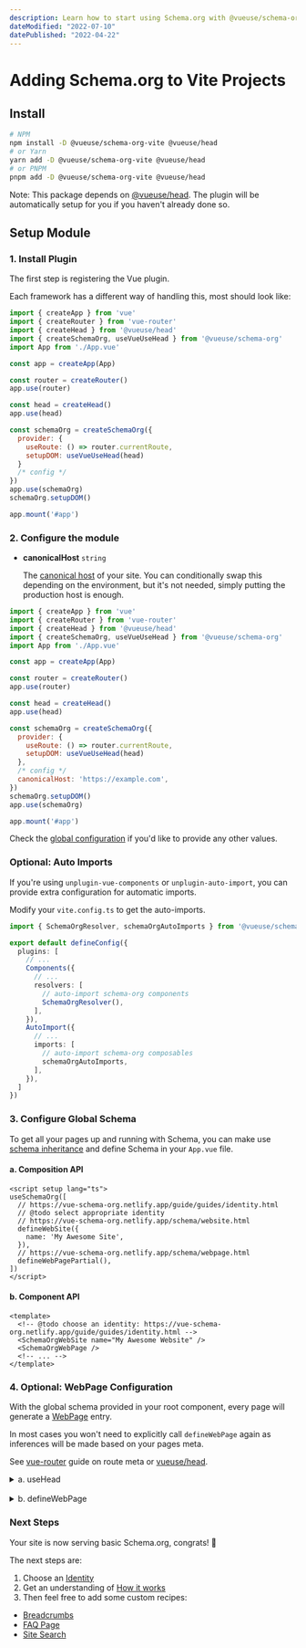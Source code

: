 ```yaml
---
description: Learn how to start using Schema.org with @vueuse/schema-org.
dateModified: "2022-07-10"
datePublished: "2022-04-22"
---
```


#  <i-logos-vitejs class="text-25px" /> Adding Schema.org to Vite Projects

## Install

```bash
# NPM
npm install -D @vueuse/schema-org-vite @vueuse/head
# or Yarn
yarn add -D @vueuse/schema-org-vite @vueuse/head
# or PNPM
pnpm add -D @vueuse/schema-org-vite @vueuse/head
```

Note: This package depends on [@vueuse/head](https://github.com/vueuse/head/). The plugin will be automatically setup for you if you haven't already done so.

## Setup Module

### 1. Install Plugin

The first step is registering the Vue plugin.

Each framework has a different way of handling this, most should look like:

```js main.js
import { createApp } from 'vue'
import { createRouter } from 'vue-router'
import { createHead } from '@vueuse/head'
import { createSchemaOrg, useVueUseHead } from '@vueuse/schema-org'
import App from './App.vue'

const app = createApp(App)

const router = createRouter()
app.use(router)

const head = createHead()
app.use(head)

const schemaOrg = createSchemaOrg({
  provider: {
    useRoute: () => router.currentRoute,
    setupDOM: useVueUseHead(head)
  }
  /* config */
})
app.use(schemaOrg)
schemaOrg.setupDOM()

app.mount('#app')
```

### 2. Configure the module

- **canonicalHost** `string`

  The [canonical host](https://developers.google.com/search/docs/advanced/crawling/consolidate-duplicate-urls) of your site. You can conditionally swap this depending on the environment, but it's not needed, simply
  putting the production host is enough.

```js {20}
import { createApp } from 'vue'
import { createRouter } from 'vue-router'
import { createHead } from '@vueuse/head'
import { createSchemaOrg, useVueUseHead } from '@vueuse/schema-org'
import App from './App.vue'

const app = createApp(App)

const router = createRouter()
app.use(router)

const head = createHead()
app.use(head)

const schemaOrg = createSchemaOrg({
  provider: {
    useRoute: () => router.currentRoute,
    setupDOM: useVueUseHead(head)
  },
  /* config */
  canonicalHost: 'https://example.com',
})
schemaOrg.setupDOM()
app.use(schemaOrg)

app.mount('#app')
```

Check the [global configuration](/guide/global-config.html) if you'd like to provide any other values.


### Optional: Auto Imports

If you're using `unplugin-vue-components` or `unplugin-auto-import`, you can provide extra configuration for automatic imports.

Modify your `vite.config.ts` to get the auto-imports.

```ts vite.config.ts
import { SchemaOrgResolver, schemaOrgAutoImports } from '@vueuse/schema-org/vite'

export default defineConfig({
  plugins: [
    // ...
    Components({
      // ...
      resolvers: [
        // auto-import schema-org components  
        SchemaOrgResolver(),
      ],
    }),
    AutoImport({
      // ...
      imports: [
        // auto-import schema-org composables  
        schemaOrgAutoImports,
      ],
    }),
  ]
})
```

### 3. Configure Global Schema


To get all your pages up and running with Schema, you can make use [schema inheritance](/guide/how-it-works.html#schema-inheritance) and define
Schema in your `App.vue` file.

#### a. Composition API

```vue
<script setup lang="ts">
useSchemaOrg([
  // https://vue-schema-org.netlify.app/guide/guides/identity.html
  // @todo select appropriate identity
  // https://vue-schema-org.netlify.app/schema/website.html
  defineWebSite({
    name: 'My Awesome Site',
  }),
  // https://vue-schema-org.netlify.app/schema/webpage.html
  defineWebPagePartial(),
])
</script>
```

#### b. Component API

```vue .vitepress/theme/MyLayout.vue
<template>
  <!-- @todo choose an identity: https://vue-schema-org.netlify.app/guide/guides/identity.html -->
  <SchemaOrgWebSite name="My Awesome Website" />
  <SchemaOrgWebPage />
  <!-- ... -->
</template>
```

### 4. Optional: WebPage Configuration

With the global schema provided in your root component, every page will generate a [WebPage](/api/schema/webpage) entry.

In most cases you won't need to explicitly call `defineWebPage` again as
inferences will be made based on your pages meta.

See [vue-router](https://router.vuejs.org/guide/advanced/meta.html#route-meta-fields) guide on route meta or [vueuse/head](https://github.com/vueuse/head/).

<details>
  <summary>a. useHead</summary>


Only supports the following inferences:
- title _`document.title`_
- description _`meta[name="description"]`_
- image _`meta[property="og:image"]`_

```vue
<script setup>
useHead({
  title: 'Hello World',
  meta: [ 
    { name: 'description',  content: 'This is a description' },
    { property: 'og:image',  content: 'https://example.com/preview.png' },
  ],
});
</script>
```
</details>

<br>

<details>
  <summary>b. defineWebPage</summary>

If you'd like full control over the WebPage data, you can define it again on any of the pages.

```vue
<script setup>
useSchemaOrg(
  defineWebPage({
    name: 'Hello World',
    description: 'This is a description',
    dateModified: new Date(2020, 1, 3),
    datePublished: new Date(2020, 1, 1),
    image: '/images/logo.png',
  })
)
</script>
```
</details>

### Next Steps

Your site is now serving basic Schema.org, congrats! 🎉

The next steps are:
1. Choose an [Identity](/guide/guides/identity)
2. Get an understanding of [How it works](/guide/how-it-works)
3. Then feel free to add some custom recipes:

- [Breadcrumbs](/guide/recipes/breadcrumbs)
- [FAQ Page](/guide/recipes/faq)
- [Site Search](/guide/recipes/faq)
